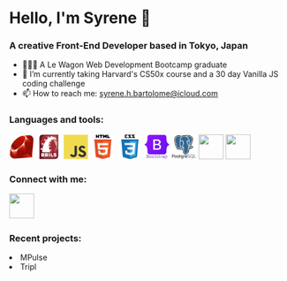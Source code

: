 ### <h1>Hello, I'm Syrene 👋</h1>

<h3>A creative Front-End Developer based in Tokyo, Japan</h3>

- 🧑🏻‍🎓 A Le Wagon Web Development Bootcamp graduate
- 🌱 I’m currently taking Harvard's CS50x course and a 30 day Vanilla JS coding challenge
- 📫 How to reach me: syrene.h.bartolome@icloud.com 

<h3>Languages and tools:</h3>
<div class="inline">
<img src = "https://raw.githubusercontent.com/devicons/devicon/master/icons/ruby/ruby-original.svg" width="45" height="45" />
<img src = "https://raw.githubusercontent.com/devicons/devicon/master/icons/rails/rails-original-wordmark.svg" width="45" height="45" />
<img src = "https://raw.githubusercontent.com/devicons/devicon/master/icons/javascript/javascript-original.svg" width="45" height="45" />
<img src = "https://raw.githubusercontent.com/devicons/devicon/master/icons/html5/html5-original-wordmark.svg" width="45" height="45" />
<img src = "https://raw.githubusercontent.com/devicons/devicon/master/icons/css3/css3-original-wordmark.svg" width="45" height="45" />
<img src = "https://raw.githubusercontent.com/devicons/devicon/master/icons/bootstrap/bootstrap-original-wordmark.svg" width="45" height="45" />
<img src = "https://raw.githubusercontent.com/devicons/devicon/master/icons/postgresql/postgresql-original-wordmark.svg" width="45" height="45" />
<img src = "https://camo.githubusercontent.com/f32e9cca1f0df0138a8f536217daa54ad21b6913642422f32e3c5c623f3a06b9/68747470733a2f2f7777772e766563746f726c6f676f2e7a6f6e652f6c6f676f732f6669676d612f6669676d612d69636f6e2e737667" width="45" height="45" />
<img src = "https://camo.githubusercontent.com/fcafa5ebc1f5f789ae7d012a3ecd8fe7bda49516591caf7c37698f764165d880/68747470733a2f2f7777772e766563746f726c6f676f2e7a6f6e652f6c6f676f732f6769742d73636d2f6769742d73636d2d69636f6e2e737667" width="45" height="45" />
</div>

<h3>Connect with me:</h3>
<a href = "https://www.linkedin.com/in/syrene-h-bartolome/"><img src = "https://raw.githubusercontent.com/rahuldkjain/github-profile-readme-generator/master/src/images/icons/Social/linked-in-alt.svg" width="45" height="45" /></a>
</div>

<h3>Recent projects:</h3>
<li><a href = "https://www.m-pulse.live/" style = "text-decoration:none" >MPulse</a></li>
<li><a href = "https://tripl-komegi1215-c3f7a7733216.herokuapp.com/" style = "text-decoration:none" >Tripl</a></li>
<!--
**shb1383/shb1383** is a ✨ _special_ ✨ repository because its `README.md` (this file) appears on your GitHub profile.

Here are some ideas to get you started:

- 🔭 I’m currently working on ...
- 🌱 I’m currently learning ...
- 👯 I’m looking to collaborate on ...
- 🤔 I’m looking for help with ...
- 💬 Ask me about ...
- 📫 How to reach me: ...
- 😄 Pronouns: ...
- ⚡ Fun fact: ...
-->
